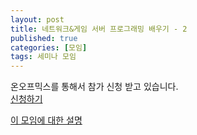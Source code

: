 ```yaml
---
layout: post
title: 네트워크&게임 서버 프로그래밍 배우기 - 2
published: true
categories: [모임]
tags: 세미나 모임
---
```

온오프믹스를 통해서 참가 신청 받고 있습니다.  
[신청하기](https://onoffmix.com/event/124336)  
  
[이 모임에 대한 설명](https://jacking75.github.io/study_network_gameserver/)  
   
